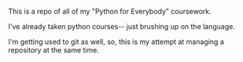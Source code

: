This is a repo of all of my "Python for Everybody" coursework.

I've already taken python courses-- just brushing up on the language.

I'm getting used to git as well, so, this is my attempt at managing a repository at the same time.
